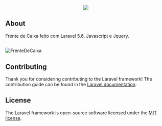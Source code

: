 <p align="center"><img src="https://laravel.com/assets/img/components/logo-laravel.svg"></p>



## About
Frente de Caixa feito com Laravel 5.6, Javascript e Jquery.

##
![FrenteDeCaixa](https://i.imgur.com/GHoUdgd.png)


## Contributing
Thank you for considering contributing to the Laravel framework! The contribution guide can be found in the [Laravel documentation](https://laravel.com/docs/contributions).



## License

The Laravel framework is open-source software licensed under the [MIT license](https://opensource.org/licenses/MIT).
